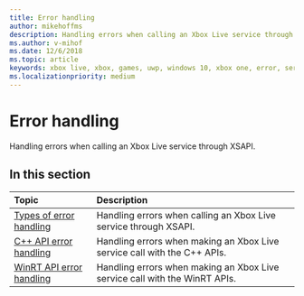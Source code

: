 ```yaml
---
title: Error handling
author: mikehoffms
description: Handling errors when calling an Xbox Live service through XSAPI.
ms.author: v-mihof
ms.date: 12/6/2018
ms.topic: article
keywords: xbox live, xbox, games, uwp, windows 10, xbox one, error, service call
ms.localizationpriority: medium
---
```

# Error handling

Handling errors when calling an Xbox Live service through XSAPI.

## In this section

| Topic                                                                                                                                             | Description                                                                                                   |
|:--------------------------------------------------------------------------------------------------------------------------------------------------|:--------------------------------------------------------------------------------------------------------------|
| [Types of error handling](types-of-error-handling.md) | Handling errors when calling an Xbox Live service through XSAPI. |
| [C++ API error handling](error-handling-cpp.md) | Handling errors when making an Xbox Live service call with the C++ APIs. |
| [WinRT API error handling](error-handling-winrt.md) | Handling errors when making an Xbox Live service call with the WinRT APIs. |
